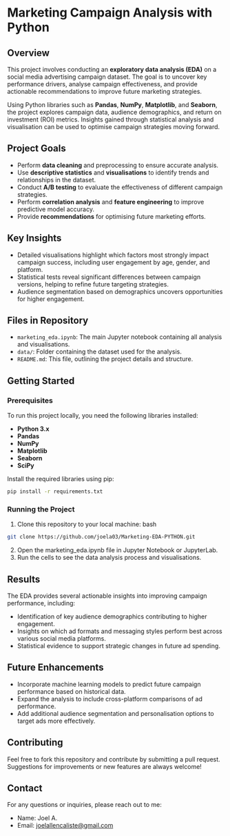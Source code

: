 # Marketing Campaign Analysis with Python

## Overview
This project involves conducting an **exploratory data analysis (EDA)** on a social media advertising campaign dataset. The goal is to uncover key performance drivers, analyse campaign effectiveness, and provide actionable recommendations to improve future marketing strategies.

Using Python libraries such as **Pandas**, **NumPy**, **Matplotlib**, and **Seaborn**, the project explores campaign data, audience demographics, and return on investment (ROI) metrics. Insights gained through statistical analysis and visualisation can be used to optimise campaign strategies moving forward.

## Project Goals
- Perform **data cleaning** and preprocessing to ensure accurate analysis.
- Use **descriptive statistics** and **visualisations** to identify trends and relationships in the dataset.
- Conduct **A/B testing** to evaluate the effectiveness of different campaign strategies.
- Perform **correlation analysis** and **feature engineering** to improve predictive model accuracy.
- Provide **recommendations** for optimising future marketing efforts.

## Key Insights
- Detailed visualisations highlight which factors most strongly impact campaign success, including user engagement by age, gender, and platform.
- Statistical tests reveal significant differences between campaign versions, helping to refine future targeting strategies.
- Audience segmentation based on demographics uncovers opportunities for higher engagement.

## Files in Repository
- `marketing_eda.ipynb`: The main Jupyter notebook containing all analysis and visualisations.
- `data/`: Folder containing the dataset used for the analysis.
- `README.md`: This file, outlining the project details and structure.

## Getting Started

### Prerequisites
To run this project locally, you need the following libraries installed:
- **Python 3.x**
- **Pandas**
- **NumPy**
- **Matplotlib**
- **Seaborn**
- **SciPy**

Install the required libraries using pip:
```bash
pip install -r requirements.txt
```

### Running the Project
1. Clone this repository to your local machine:
bash
```bash
git clone https://github.com/joela03/Marketing-EDA-PYTHON.git 
```
2. Open the marketing_eda.ipynb file in Jupyter Notebook or JupyterLab.
3. Run the cells to see the data analysis process and visualisations.

## Results
The EDA provides several actionable insights into improving campaign performance, including:

- Identification of key audience demographics contributing to higher engagement.
- Insights on which ad formats and messaging styles perform best across various social media platforms.
- Statistical evidence to support strategic changes in future ad spending.

## Future Enhancements
- Incorporate machine learning models to predict future campaign performance based on historical data.
- Expand the analysis to include cross-platform comparisons of ad performance.
- Add additional audience segmentation and personalisation options to target ads more effectively.

## Contributing
Feel free to fork this repository and contribute by submitting a pull request. Suggestions for improvements or new features are always welcome!

## Contact
For any questions or inquiries, please reach out to me:
- Name: Joel A.
- Email: joelallencaliste@gmail.com